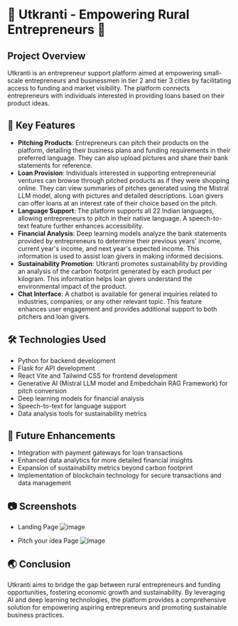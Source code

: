 # 🚀 Utkranti - Empowering Rural Entrepreneurs 🌱

## Project Overview
Utkranti is an entrepreneur support platform aimed at empowering small-scale entrepreneurs and businessmen in tier 2 and tier 3 cities by facilitating access to funding and market visibility. The platform connects entrepreneurs with individuals interested in providing loans based on their product ideas.

## 🌟 Key Features
- **Pitching Products**: Entrepreneurs can pitch their products on the platform, detailing their business plans and funding requirements in their preferred language. They can also upload pictures and share their bank statements for reference.
- **Loan Provision**: Individuals interested in supporting entrepreneurial ventures can browse through pitched products as if they were shopping online. They can view summaries of pitches generated using the Mistral LLM model, along with pictures and detailed descriptions. Loan givers can offer loans at an interest rate of their choice based on the pitch.
- **Language Support**: The platform supports all 22 Indian languages, allowing entrepreneurs to pitch in their native language. A speech-to-text feature further enhances accessibility.
- **Financial Analysis**: Deep learning models analyze the bank statements provided by entrepreneurs to determine their previous years' income, current year's income, and next year's expected income. This information is used to assist loan givers in making informed decisions.
- **Sustainability Promotion**: Utkranti promotes sustainability by providing an analysis of the carbon footprint generated by each product per kilogram. This information helps loan givers understand the environmental impact of the product.
- **Chat Interface**: A chatbot is available for general inquiries related to industries, companies, or any other relevant topic. This feature enhances user engagement and provides additional support to both pitchers and loan givers.

## 🛠️ Technologies Used
- Python for backend development
- Flask for API development
- React Vite and Tailwind CSS for frontend development
- Generative AI (Mistral LLM model and Embedchain RAG Framework) for pitch conversion
- Deep learning models for financial analysis
- Speech-to-text for language support
- Data analysis tools for sustainability metrics

## 🚀 Future Enhancements
- Integration with payment gateways for loan transactions
- Enhanced data analytics for more detailed financial insights
- Expansion of sustainability metrics beyond carbon footprint
- Implementation of blockchain technology for secure transactions and data management

## 📷 Screenshots
- Landing Page
![image](https://github.com/AnouskaJ/utkranti_vihaan007/assets/82711261/4ca60527-f95a-4621-9c4b-22aafef53b64)

- Pitch your idea Page
![image](https://github.com/AnouskaJ/utkranti_vihaan007/assets/82711261/eafb1e60-fcdf-4d7d-8f36-29c3daeeb365)


## 🌏 Conclusion
Utkranti aims to bridge the gap between rural entrepreneurs and funding opportunities, fostering economic growth and sustainability. By leveraging AI and deep learning technologies, the platform provides a comprehensive solution for empowering aspiring entrepreneurs and promoting sustainable business practices.
